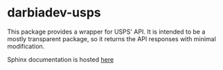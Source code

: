 # darbiadev-usps

This package provides a wrapper for USPS' API.
It is intended to be a mostly transparent package, so it returns the API responses with minimal modification.

Sphinx documentation is hosted [here](https://darbiadev.github.io/darbiadev-usps/)
